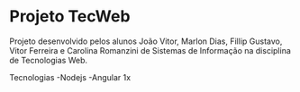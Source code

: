 # Projeto TecWeb
Projeto desenvolvido pelos alunos João Vitor, Marlon Dias, Fillip Gustavo, Vitor Ferreira e Carolina Romanzini de Sistemas de Informação na disciplina de Tecnologias Web.

Tecnologias
-Nodejs
-Angular 1x
